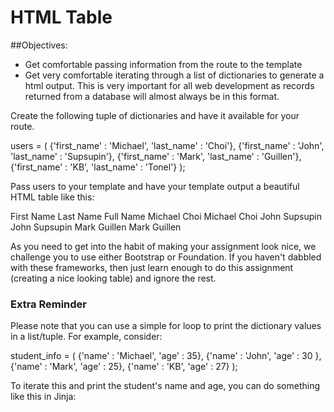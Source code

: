 # HTML Table

##Objectives:
* Get comfortable passing information from the route to the template
* Get very comfortable iterating through a list of dictionaries to generate a html output.  This is very important for all web development as records returned from a database will almost always be in this format.

Create the following tuple of dictionaries and have it available for your route.  

users = (
   {'first_name' : 'Michael', 'last_name' : 'Choi'},
   {'first_name' : 'John', 'last_name' : 'Supsupin'},
   {'first_name' : 'Mark', 'last_name' : 'Guillen'},
   {'first_name' : 'KB', 'last_name' : 'Tonel'}
);

Pass users to your template and have your template output a beautiful HTML table like this:

First Name	Last Name	Full Name
Michael	Choi	Michael Choi
John	Supsupin	John Supsupin
Mark	Guillen	Mark Guillen

As you need to get into the habit of making your assignment look nice, we challenge you to use either Bootstrap or Foundation.  If you haven't dabbled with these frameworks, then just learn enough to do this assignment (creating a nice looking table) and ignore the rest.

### Extra Reminder
Please note that you can use a simple for loop to print the dictionary values in a list/tuple.  For example, consider:

student_info = (
       {'name' : 'Michael', 'age' : 35},
       {'name' : 'John', 'age' : 30 },
       {'name' : 'Mark', 'age' : 25},
       {'name' : 'KB', 'age' : 27}
    );
    
To iterate this and print the student's name and age, you can do something like this in Jinja:
